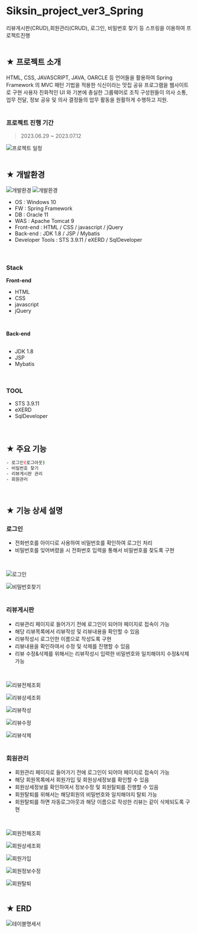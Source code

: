 # Siksin_project_ver3_Spring
리뷰게시판(CRUD),회원관리(CRUD), 로그인, 비밀번호 찾기 등 스프링을 이용하여 프로젝트진행
 <br><br> 
 
## ★ 프로젝트 소개
HTML, CSS, JAVASCRIPT, JAVA, OARCLE 등 언어들을 활용하여 Spring Framework 의 MVC 패턴 기법을 적용한 식신이라는 맛집 공유 프로그램을 웹사이트로 구현
사용자 친화적인 UI 와 기본에 충실한 그룹웨어로 조직 구성원들이 의사 소통, 업무 전달, 정보 공유 및 의사 결정들의 업무 활동을 원활하게 수행하고 지원.
<br><br>

### 프로젝트 진행 기간

>  2023.06.29 ~ 2023.07.12 <br>

![프로젝트 일정](https:/img/Siksin_project_ver3_Spring/프로젝트일정.png)
<br><br>

## ★ 개발환경

![개발환경](https:/img/Siksin_project_ver3_Spring/개발환경.png)
![개발환경](img/Siksin_project_ver3_Spring/개발환경.png)
<br> 

- OS : Windows 10 <br>
- FW : Spring Framework <br>
- DB : Oracle 11 <br>
- WAS : Apache Tomcat 9 <br>
- Front-end : HTML / CSS / javascript / jQuery  <br>
- Back-end : JDK 1.8 / JSP / Mybatis <br>
- Developer Tools : STS 3.9.11 / eXERD / SqlDeveloper <br> 
<br><br>

### Stack

**Front-end**
<br>
- HTML
- CSS
- javascript
- jQuery 
<br>

**Back-end** 
<br><br>
- JDK 1.8
- JSP
- Mybatis
<br>

###  TOOL
- STS 3.9.11 
- eXERD
- SqlDeveloper <br> 
<br><br>

## ★ 주요 기능 

```sh
- 로그인(로그아웃)
- 비밀번호 찾기
- 리뷰게시판 관리 
- 회원관리
```
<br>

	
## ★ 기능 상세 설명 

### 로그인
- 전화번호를 아이디로 사용하여 비밀번호를 확인하여 로그인 처리
- 비밀번호를 잊어버렸을 시 전화번호 입력을 통해서 비밀번호를 찾도록 구현
<br>

![로그인](https:/img/Siksin_project_ver3_Spring/로그인.png)

![비밀번호찾기](https:/img/Siksin_project_ver3_Spring/비밀번호찾기.png)
 <br><br>

### 리뷰게시판
- 리뷰관리 페이지로 들어가기 전에 로그인이 되어야 페이지로 접속이 가능
- 해당 리뷰목록에서 리뷰작성 및 리뷰내용을 확인할 수 있음
- 리뷰작성시 로그인한 이름으로 작성도록 구현
- 리뷰내용을 확인하여서 수정 및 삭제를 진행할 수 있음
- 리뷰 수정&삭제를 위해서는 리뷰작성시 입력한 비밀번호와 일치해야지 수정&삭제 가능
 <br>
 
![리뷰전체조회](https:/img/Siksin_project_ver3_Spring/리뷰전체조회.png)

![리뷰상세조회](https:/img/Siksin_project_ver3_Spring/리뷰상세조회.png)

![리뷰작성](https:/img/Siksin_project_ver3_Spring/리뷰작성.png)

![리뷰수정](https:/img/Siksin_project_ver3_Spring/리뷰수정.png)

![리뷰삭제](https:/img/Siksin_project_ver3_Spring/리뷰삭제.png)
<br><br>

### 회원관리
- 회원관리 페이지로 들어가기 전에 로그인이 되어야 페이지로 접속이 가능
- 해당 회원목록에서 회원가입 및 회원상세정보를 확인할 수 있음
- 회원상세정보를 확인하여서 정보수정 및 회원탈퇴를 진행할 수 있음
- 회원탈퇴를 위해서는 해당회원의 비밀번호와 일치해야지 탈퇴 가능
- 회원탈퇴를 하면 자동로그아웃과 해당 이름으로 작성한 리뷰는 같이 삭제되도록 구현
<br>

![회원전체조회](https:/img/Siksin_project_ver3_Spring/회원전체조회.png)

![회원상세조회](https:/img/Siksin_project_ver3_Spring/회원상세조회.png)

![회원가입](https:/img/Siksin_project_ver3_Spring/회원가입.png)

![회원정보수정](https:/img/Siksin_project_ver3_Spring/회원정보수정.png)

![회원탈퇴](https:/img/Siksin_project_ver3_Spring/회원탈퇴.png)
<br><br>


## ★ ERD

![테이블명세서](https://img/Siksin_project_ver3_Spring/테이블명세서.png)
